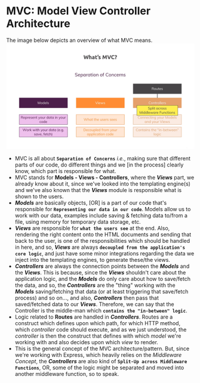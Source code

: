 # MVC: Model View Controller Architecture

The image below depicts an overview of what MVC means.
![What's MVC?](./images/what_is_mvc.png)

- MVC is all about **`Separation of Concerns`** *i.e.*, making sure that different parts of our code, do different things and we [in the process] clearly know, which part is responsible for what.
- MVC stands for **Models - Views - Controllers**, where the ***Views*** part, we already know about it, since we've looked into the templating engine(s) and we've also known that the ***Views*** module is responsible what is shown to the users.
- ***Models*** are basically objects, \[OR\] is a part of our code that's responsible for **`Representing our data in our code`**. Models allow us to work with our data, examples include saving & fetching data to/from a file, using memory for temporary data storage, etc.
- ***Views*** are responsible for **`what the users see`** at the end. Also, rendering the right content onto the HTML documents and sending that back to the user, is one of the responsibilities which should be handled in here, and so, ***Views*** are always **`decoupled from the application's core logic`**, and just have some minor integrations regarding the data we inject into the templating engines, to generate these/the views.
- ***Controllers*** are always the connection points between the ***Models*** and the ***Views***. This is because, since the ***Views*** shouldn't care about the application logic, and the ***Models*** do only care about how to save/fetch the data, and so, the ***Controllers*** are the "thing" working with the ***Models*** saving/fetching that data (or at least triggering that save/fetch process) and so on..., and also, ***Controllers*** then pass that saved/fetched data to our ***Views***. Therefore, we can say that the Controller is the middle-man which **`contains the "in-between" logic`**.
- Logic related to **Routes** are handled in ***Controllers***. Routes are a construct which defines upon which path, for which HTTP method, which *controller* code should execute, and as we just understood, the *controller* is then the construct that defines with which *model* we're working with and also decides upon which *view* to render.
- This is the general concept of the MVC architecture/pattern. But, since we're working with Express, which heavily relies on the *Middleware Concept*, the ***Controllers*** are also kind of **`Split-Up across Middleware Functions`**, OR, some of the logic might be separated and moved into another middleware function, so to speak.
